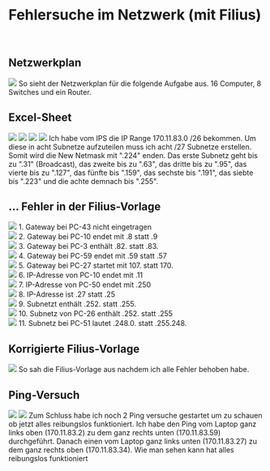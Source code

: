# Fehlersuche im Netzwerk (mit Filius)

<br>

## Netzwerkplan

<img src="../../Bilder/P4 Bild1.jpg">
So sieht der Netzwerkplan für die folgende Aufgabe aus. 16 Computer, 8 Switches und ein Router.

<br>

## Excel-Sheet

<img src="../../Bilder/P4 Bild2.png">
<img src="../../Bilder/P4 Bild3.png">
<img src="../../Bilder/P4 Bild4.png">
<img src="../../Bilder/P4 Bild5.png">
Ich habe vom IPS die IP Range 170.11.83.0 /26 bekommen. Um diese in acht Subnetze aufzuteilen muss ich acht /27 Subnetze erstellen. Somit wird die New Netmask mit ".224" enden. Das erste Subnetz geht bis zu ".31" (Broadcast), das zweite bis zu ".63", das dritte bis zu ".95", das vierte bis zu ".127", das fünfte bis ".159", das sechste bis ".191", das siebte bis ".223" und die achte demnach bis ".255".

<br>

## ... Fehler in der Filius-Vorlage

<img src="../../Bilder/P4 Bild6.png">
1. Gateway bei PC-43 nicht eingetragen

<br>

<img src="../../Bilder/P4 Bild7.png">
2. Gateway bei PC-10 endet mit .8 statt .9

<br>

<img src="../../Bilder/P4 Bild8.png">
3. Gateway bei PC-3 enthält .82. statt .83.

<br>

<img src="../../Bilder/P4 Bild9.png">
4. Gateway bei PC-59 endet mit .59 statt .57

<br>

<img src="../../Bilder/P4 Bild10.png">
5. Gateway bei PC-27 startet mit 107. statt 170.

<br>

<img src="../../Bilder/P4 Bild11.png">
6. IP-Adresse von PC-10 endet mit .11

<br>

<img src="../../Bilder/P4 Bild12.png">
7. IP-Adresse von PC-50 endet mit .250

<br>

<img src="../../Bilder/P4 Bild13.png">
8. IP-Adresse ist .27 statt .25

<br>

<img src="../../Bilder/P4 Bild14.png">
9. Subnetzt enthält .252. statt .255.

<br>

<img src="../../Bilder/P4 Bild15.png">
10. Subnetz von PC-26 enthält .252. statt .255

<br>

<img src="../../Bilder/P4 Bild16.png">
11. Subnetz bei PC-51 lautet .248.0. statt .255.248.

<br>

## Korrigierte Filius-Vorlage
<img src="../../Bilder/P4 Bild17.png">
So sah die Filius-Vorlage aus nachdem ich alle Fehler behoben habe.

<br>

## Ping-Versuch
<img src="../../Bilder/P4 Bild18.png">
<img src="../../Bilder/P4 Bild19.png">
Zum Schluss habe ich noch 2 Ping versuche gestartet um zu schauen ob jetzt alles reibungslos funktioniert. Ich habe den Ping vom Laptop ganz links oben (170.11.83.2) zu dem ganz rechts unten (170.11.83.59) durchgeführt. Danach einen vom Laptop ganz links unten (170.11.83.27) zu dem ganz rechts oben (170.11.83.34). Wie man sehen kann hat alles reibungslos funktioniert

